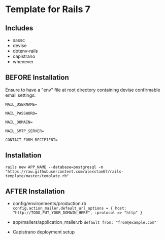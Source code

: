 # Template for Rails 7

## Includes

- sassc
- devise
- dotenv-rails
- capistrano
- whenever

## BEFORE Installation

Ensure to have a "env" file at root directory containing devise confirmable email settings:

`MAIL_USERNAME=`

`MAIL_PASSWORD=`

`MAIL_DOMAIN=`

`MAIL_SMTP_SERVER=`

`CONTACT_FORM_RECIPIENT=`

## Installation

`rails new APP_NAME --database=postgresql -m "https://raw.githubusercontent.com/alexstan67/rails-template/master/template.rb"`

## AFTER Installation

- config/environments/production.rb
  `config.action_mailer.default_url_options = { host: "http://TODO_PUT_YOUR_DOMAIN_HERE", :protocol => "http" }`

- app/mailers/application_mailer.rb
  `default from: "from@example.com"`

- Capistrano deployment setup
